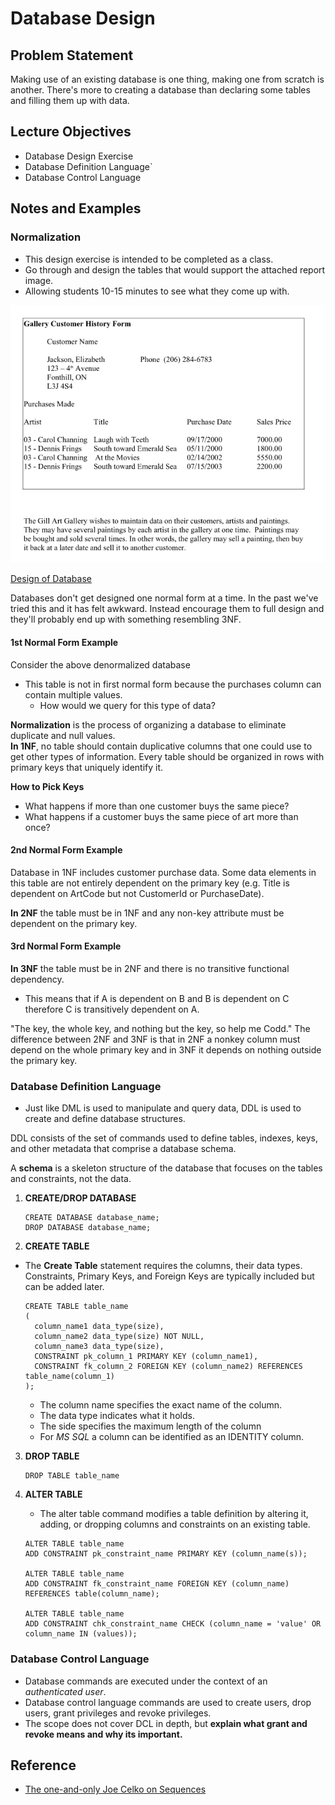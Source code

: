 # Database Design


## Problem Statement

Making use of an existing database is one thing, making one from scratch is another. There's more to creating a database than declaring some tables and filling them up with data.

## Lecture Objectives

  - Database Design Exercise
  - Database Definition Language`  
  - Database Control Language
  

## Notes and Examples

### Normalization

- This design exercise is intended to be completed as a class.
- Go through and design the tables that would support the attached report image.
- Allowing students 10-15 minutes to see what they come up with.


![Hypothetical Example](images/normalization-exercise.jpg)  

[Design of Database](https://drive.google.com/open?id=10hS57mOAzeoI8vZpcHrt47mtdrxaHG2698pa1qaUSWk)

<div class="caution note">

Databases don't get designed one normal form at a time. In the past we've tried this and it has felt awkward. Instead encourage them to full design and they'll probably end up with something resembling 3NF.</div>


#### **1st Normal Form Example**

Consider the above denormalized database

- This table is not in first normal form because the purchases column can contain multiple values.
  - How would we query for this type of data?

<div class="definition note"><strong>Normalization</strong> is the process of organizing a database to eliminate duplicate and null values.</div>   

<div class="definition note"><strong>In 1NF</strong>, no table should contain duplicative columns that one could use to get other types of information. Every table should be organized in rows with primary keys that uniquely identify it.</div>


**How to Pick Keys**
- What happens if more than one customer buys the same piece?
- What happens if a customer buys the same piece of art more than once?


#### **2nd Normal Form Example**

Database in 1NF includes customer purchase data. Some data elements in this table are not entirely dependent on the primary key (e.g. Title is dependent on ArtCode but not CustomerId or PurchaseDate).

<div class="definition note"><strong>In 2NF</strong> the table must be in 1NF and any non-key attribute must be dependent on the primary key.</div>

#### **3rd Normal Form Example**

<div class="definition note"><strong>In 3NF</strong> the table must be in 2NF and there is no transitive functional dependency.</div>

- This means that if A is dependent on B and B is dependent on C therefore C is transitively dependent on A.

<div class="analogy note">"The key, the whole key, and nothing but the key, so help me Codd." The difference between 2NF and 3NF is that in 2NF a nonkey column must depend on the whole primary key and in 3NF it depends on nothing outside the primary key.</div>



### Database Definition Language

- Just like DML is used to manipulate and query data, DDL is used to create and define database structures.

<div class="definition note">DDL consists of the set of commands used to define tables, indexes, keys, and other metadata that comprise a database schema.</div>
  
<div class="definition note">

A **schema** is a skeleton structure of the database that focuses on the tables and constraints, not the data.</div>

1. **CREATE/DROP DATABASE**

   ```
   CREATE DATABASE database_name;
   DROP DATABASE database_name;
   ```

2. **CREATE TABLE**

  - The **Create Table** statement requires the columns, their data types. Constraints, Primary Keys, and Foreign Keys are typically included but can be added later.

    ```
    CREATE TABLE table_name
    (
      column_name1 data_type(size),
      column_name2 data_type(size) NOT NULL,
      column_name3 data_type(size),
      CONSTRAINT pk_column_1 PRIMARY KEY (column_name1),
      CONSTRAINT fk_column_2 FOREIGN KEY (column_name2) REFERENCES table_name(column_1)    
    );
    ```

    - The column name specifies the exact name of the column.
    - The data type indicates what it holds.
    - The side specifies the maximum length of the column
    - For *MS SQL* a column can be identified as an IDENTITY column.

3. **DROP TABLE**

    ```
    DROP TABLE table_name
    ```

4. **ALTER TABLE**

    - The alter table command modifies a table definition by altering it, adding, or dropping columns and constraints on an existing table.

    ```
    ALTER TABLE table_name
    ADD CONSTRAINT pk_constraint_name PRIMARY KEY (column_name(s));

    ALTER TABLE table_name
    ADD CONSTRAINT fk_constraint_name FOREIGN KEY (column_name) REFERENCES table(column_name);

    ALTER TABLE table_name
    ADD CONSTRAINT chk_constraint_name CHECK (column_name = 'value' OR column_name IN (values));
    ```
  
### Database Control Language

- Database commands are executed under the context of an *authenticated user*.
- Database control language commands are used to create users, drop users, grant privileges and revoke privileges.
- The scope does not cover DCL in depth, but **explain what grant and revoke means and why its important.**




## Reference


* [The one-and-only Joe Celko on Sequences](https://www.simple-talk.com/sql/learn-sql-server/sql-server-sequence-basics)
